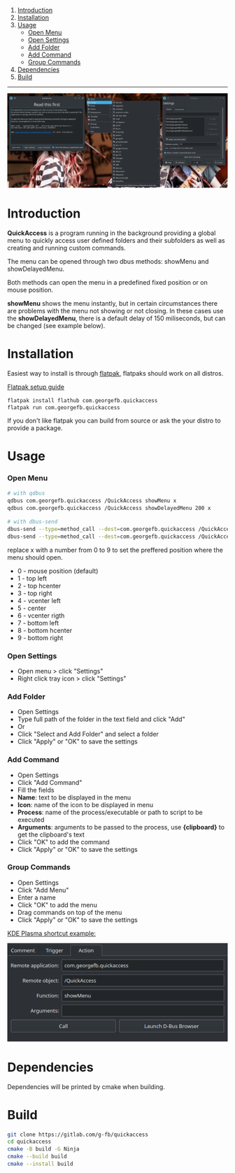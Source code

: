 1. [Introduction](#introduction)
2. [Installation](#installation)
3. [Usage](#usage)
    * [Open Menu](#open-menu)
    * [Open Settings](#open-settings)
    * [Add Folder](#add-folder)
    * [Add Command](#add-command)
    * [Group Commands](#group-commands)
4. [Dependencies](#dependencies)
5. [Build](#build)

----

[![Showcase](data/images/quickaccess.png)](data/images/quickaccess.png)


# Introduction
**QuickAccess** is a program running in the background providing a global menu to quickly access user defined folders and their subfolders as well as creating and running custom commands.

The menu can be opened through two dbus methods: showMenu and showDelayedMenu.

Both methods can open the menu in a predefined fixed position or on mouse position. 

**showMenu** shows the menu instantly, but in certain circumstances there are problems with the menu not showing or not closing. In these cases use the **showDelayedMenu**, there is a default delay of 150 miliseconds, but can be changed (see example below).

# Installation
Easiest way to install is through [flatpak](https://flathub.org/apps/details/com.georgefb.quickaccess), flatpaks should work on all distros.

[Flatpak setup guide](https://flatpak.org/setup/)
```
flatpak install flathub com.georgefb.quickaccess
flatpak run com.georgefb.quickaccess
```

If you don't like flatpak you can build from source or ask the your distro to provide a package.

# Usage

### Open Menu
```bash
# with qdbus
qdbus com.georgefb.quickaccess /QuickAccess showMenu x
qdbus com.georgefb.quickaccess /QuickAccess showDelayedMenu 200 x
```

```bash
# with dbus-send
dbus-send --type=method_call --dest=com.georgefb.quickaccess /QuickAccess com.georgefb.QuickAccess.showMenu int32:x
dbus-send --type=method_call --dest=com.georgefb.quickaccess /QuickAccess com.georgefb.QuickAccess.showDelayedMenu int32:200 int32:x
```

replace x with a number from 0 to 9 to set the preffered position where the menu should open.

- 0 - mouse position (default)
- 1 - top left
- 2 - top hcenter
- 3 - top right
- 4 - vcenter left
- 5 - center
- 6 - vcenter rigth
- 7 - bottom left
- 8 - bottom hcenter
- 9 - bottom right

### Open Settings
- Open menu > click "Settings"
- Right click tray icon > click "Settings"

### Add Folder
- Open Settings
- Type full path of the folder in the text field and click "Add"
- Or
- Click "Select and Add Folder" and select a folder
- Click "Apply" or "OK" to save the settings

### Add Command
- Open Settings
- Click "Add Command"
- Fill the fields
- **Name**: text to be displayed in the menu
- **Icon**: name of the icon to be displayed in menu
- **Process**: name of the process/executable or path to script to be executed
- **Arguments**: arguments to be passed to the process, use **{clipboard}** to get the clipboard's text
- Click "OK" to add the command
- Click "Apply" or "OK" to save the settings

### Group Commands
- Open Settings
- Click "Add Menu"
- Enter a name
- Click "OK" to add the menu
- Drag commands on top of the menu
- Click "Apply" or "OK" to save the settings


[KDE Plasma shortcut example:](https://docs.kde.org/trunk5/en/kde-workspace/kcontrol/khotkeys/shortcuts.html)

![Set shortcut](data/images/quickaccess-plasma-shortcut.png)

# Dependencies

Dependencies will be printed by cmake when building.

# Build
```bash
git clone https://gitlab.com/g-fb/quickaccess
cd quickaccess
cmake -B build -G Ninja
cmake --build build
cmake --install build
```

